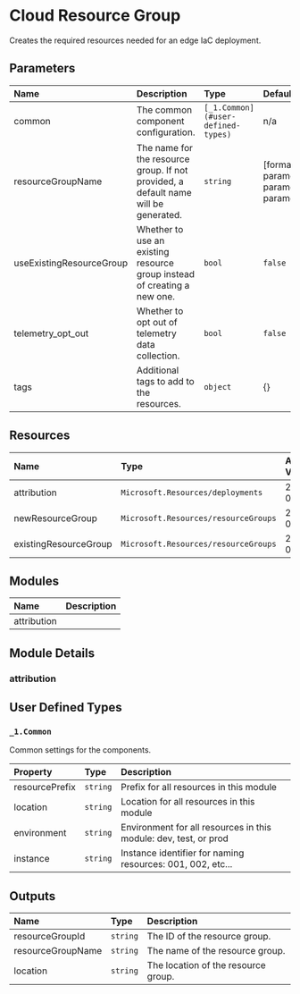 <!-- BEGIN_BICEP_DOCS -->
<!-- markdown-table-prettify-ignore-start -->
<!-- markdownlint-disable MD033 -->

# Cloud Resource Group

Creates the required resources needed for an edge IaC deployment.

## Parameters

|Name|Description|Type|Default|Required|
| :--- | :--- | :--- | :--- | :--- |
|common|The common component configuration.|`[_1.Common](#user-defined-types)`|n/a|yes|
|resourceGroupName|The name for the resource group. If not provided, a default name will be generated.|`string`|[format('rg-{0}-{1}-{2}', parameters('common').resourcePrefix, parameters('common').environment, parameters('common').instance)]|no|
|useExistingResourceGroup|Whether to use an existing resource group instead of creating a new one.|`bool`|`false`|no|
|telemetry_opt_out|Whether to opt out of telemetry data collection.|`bool`|`false`|no|
|tags|Additional tags to add to the resources.|`object`|{}|no|

## Resources

|Name|Type|API Version|
| :--- | :--- | :--- |
|attribution|`Microsoft.Resources/deployments`|2020-06-01|
|newResourceGroup|`Microsoft.Resources/resourceGroups`|2022-09-01|
|existingResourceGroup|`Microsoft.Resources/resourceGroups`|2022-09-01|

## Modules

|Name|Description|
| :--- | :--- |
|attribution||

## Module Details

### attribution

## User Defined Types

### `_1.Common`

Common settings for the components.

|Property|Type|Description|
| :--- | :--- | :--- |
|resourcePrefix|`string`|Prefix for all resources in this module|
|location|`string`|Location for all resources in this module|
|environment|`string`|Environment for all resources in this module: dev, test, or prod|
|instance|`string`|Instance identifier for naming resources: 001, 002, etc...|

## Outputs

|Name|Type|Description|
| :--- | :--- | :--- |
|resourceGroupId|`string`|The ID of the resource group.|
|resourceGroupName|`string`|The name of the resource group.|
|location|`string`|The location of the resource group.|

<!-- markdown-table-prettify-ignore-end -->
<!-- END_BICEP_DOCS -->